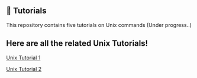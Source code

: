 ## 🚀 Tutorials

This repository contains five tutorials on Unix commands (Under progress..)

## Here are all the related Unix Tutorials!

[Unix Tutorial 1](https://github.com/sekhwal/Unix_tutorial_1/blob/main/README.md)

[Unix Tutorial 2](https://github.com/sekhwal/Unix_tutorial_1/blob/main/README.md)



